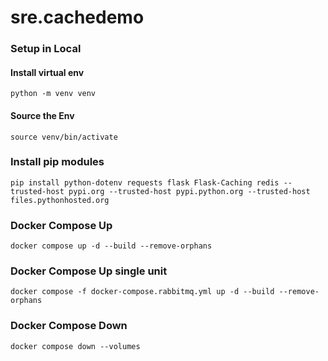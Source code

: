 # sre.cachedemo

### Setup in Local

#### Install virtual env

```
python -m venv venv
```

#### Source the Env

```
source venv/bin/activate 
```

### Install pip modules

```
pip install python-dotenv requests flask Flask-Caching redis --trusted-host pypi.org --trusted-host pypi.python.org --trusted-host files.pythonhosted.org
```

### Docker Compose Up

```
docker compose up -d --build --remove-orphans
```

### Docker Compose Up single unit

```
docker compose -f docker-compose.rabbitmq.yml up -d --build --remove-orphans
```


### Docker Compose Down

```
docker compose down --volumes
```
